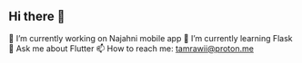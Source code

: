 ## Hi there 👋

<!--
**Tamrawii/Tamrawii** is a ✨ _special_ ✨ repository because its `README.md` (this file) appears on your GitHub profile.

Here are some ideas to get you started:

- 👯 I’m looking to collaborate on ...
- 🤔 I’m looking for help with ...
- 😄 Pronouns: ...
- ⚡ Fun fact: ...
-->
🔭 I’m currently working on Najahni mobile app
🌱 I’m currently learning Flask
💬 Ask me about Flutter
📫 How to reach me: tamrawii@proton.me
